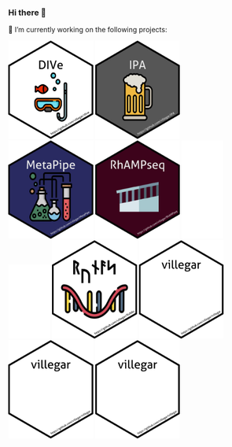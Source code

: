 ### Hi there 👋

🔭 I’m currently working on the following projects:

[<img src="https://raw.githubusercontent.com/villegar/dive/master/inst/images/logo.png" height="200"/>](https://github.com/villegar/dive)
[<img src="https://raw.githubusercontent.com/villegar/IPA/master/inst/images/logo.png" height="200"/>](https://github.com/villegar/IPA)
[<img src="https://raw.githubusercontent.com/villegar/MetaPipe/master/inst/images/metapipe.png" height="200"/>](https://github.com/villegar/MetaPipe)
[<img src="https://raw.githubusercontent.com/villegar/RhAMPseq/master/figures/logo.png" height="200"/>](https://github.com/villegar/RhAMPseq)
[<img src="https://raw.githubusercontent.com/villegar/villegar/master/images/half_blank_left.png" height="200"/>](https://github.com/villegar)
[<img src="https://raw.githubusercontent.com/villegar/villegar/master/images/half_blank_right.png" height="150" width="85"/>](https://github.com/villegar)
[<img src="https://raw.githubusercontent.com/villegar/RuNAs/master/images/logo.png" height="200"/>](https://github.com/villegar/RuNAs)
[<img src="https://raw.githubusercontent.com/villegar/villegar/master/images/logo.png" height="200"/>](https://github.com/villegar)
[<img src="https://raw.githubusercontent.com/villegar/villegar/master/images/logo.png" height="200"/>](https://github.com/villegar)
[<img src="https://raw.githubusercontent.com/villegar/villegar/master/images/logo.png" height="200"/>](https://github.com/villegar)

<!--
[![Roberto's github stats](https://github-readme-stats.vercel.app/api?username=villegar&count_private=true&show_icons=true&theme=vue)](https://github.com/anuraghazra/github-readme-stats)
**villegar/villegar** is a ✨ _special_ ✨ repository because its `README.md` (this file) appears on your GitHub profile.

Here are some ideas to get you started:

- 🔭 I’m currently working on ...
- 🌱 I’m currently learning ...
- 👯 I’m looking to collaborate on ...
- 🤔 I’m looking for help with ...
- 💬 Ask me about ...
- 📫 How to reach me: ...
- 😄 Pronouns: ...
- ⚡ Fun fact: ...
-->
